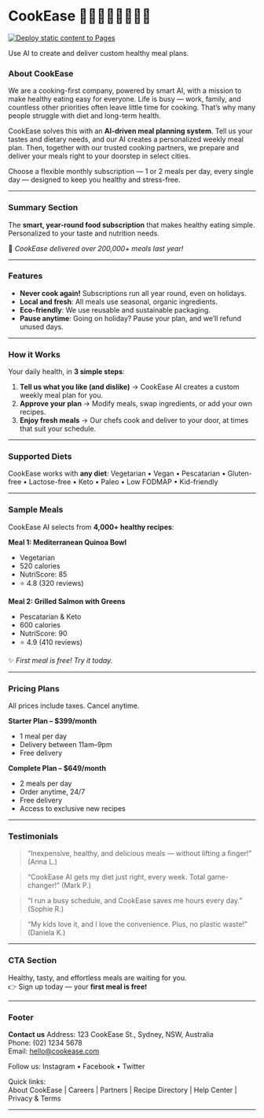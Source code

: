 # CookEase 🧑🏻‍🍳👩‍🍳🧑🏾‍🍳

[![Deploy static content to Pages](https://github.com/LatteCosmos/CookEase/actions/workflows/static.yml/badge.svg)](https://github.com/LatteCosmos/CookEase/actions/workflows/static.yml)

Use AI to create and deliver custom healthy meal plans.

### About CookEase

We are a cooking-first company, powered by smart AI, with a mission to make healthy eating easy for everyone. Life is busy — work, family, and countless other priorities often leave little time for cooking. That’s why many people struggle with diet and long-term health.

CookEase solves this with an **AI-driven meal planning system**. Tell us your tastes and dietary needs, and our AI creates a personalized weekly meal plan. Then, together with our trusted cooking partners, we prepare and deliver your meals right to your doorstep in select cities.

Choose a flexible monthly subscription — 1 or 2 meals per day, every single day — designed to keep you healthy and stress-free.

---

### Summary Section

The **smart, year-round food subscription** that makes healthy eating simple. Personalized to your taste and nutrition needs.<br>

🌟 _CookEase delivered over 200,000+ meals last year!_

---

### Features

- **Never cook again!** Subscriptions run all year round, even on holidays.
- **Local and fresh**: All meals use seasonal, organic ingredients.
- **Eco-friendly**: We use reusable and sustainable packaging.
- **Pause anytime**: Going on holiday? Pause your plan, and we’ll refund unused days.

---

### How it Works

Your daily health, in **3 simple steps**:

1. **Tell us what you like (and dislike)** → CookEase AI creates a custom weekly meal plan for you.
2. **Approve your plan** → Modify meals, swap ingredients, or add your own recipes.
3. **Enjoy fresh meals** → Our chefs cook and deliver to your door, at times that suit your schedule.

---

### Supported Diets

CookEase works with **any diet**:
Vegetarian • Vegan • Pescatarian • Gluten-free • Lactose-free • Keto • Paleo • Low FODMAP • Kid-friendly

---

### Sample Meals

CookEase AI selects from **4,000+ healthy recipes**:

**Meal 1: Mediterranean Quinoa Bowl**

- Vegetarian
- 520 calories
- NutriScore: 85
- ⭐ 4.8 (320 reviews)

**Meal 2: Grilled Salmon with Greens**

- Pescatarian & Keto
- 600 calories
- NutriScore: 90
- ⭐ 4.9 (410 reviews)<br>

✨ _First meal is free! Try it today._

---

### Pricing Plans

All prices include taxes. Cancel anytime.

**Starter Plan – \$399/month**

- 1 meal per day
- Delivery between 11am–9pm
- Free delivery

**Complete Plan – \$649/month**

- 2 meals per day
- Order anytime, 24/7
- Free delivery
- Access to exclusive new recipes

---

### Testimonials

> “Inexpensive, healthy, and delicious meals — without lifting a finger!” (Anna L.)

> “CookEase AI gets my diet just right, every week. Total game-changer!” (Mark P.)

> “I run a busy schedule, and CookEase saves me hours every day.” (Sophie R.)

> “My kids love it, and I love the convenience. Plus, no plastic waste!” (Daniela K.)

---

### CTA Section

Healthy, tasty, and effortless meals are waiting for you.<br>
👉 Sign up today — your **first meal is free**❗️

---

### Footer

**Contact us**
Address: 123 CookEase St., Sydney, NSW, Australia<br>
Phone: (02) 1234 5678<br>
Email: [hello@cookease.com](mailto:hello@cookease.com)<br>

Follow us: Instagram • Facebook • Twitter<br>

Quick links:<br>
About CookEase | Careers | Partners | Recipe Directory | Help Center | Privacy & Terms<br>

---
